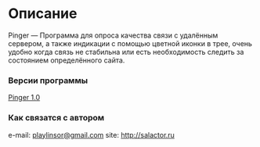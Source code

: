 # Описание #

Pinger — Программа для опроса качества связи с удалённым сервером, а также индикации с помощью цветной иконки в трее, очень удобно когда связь не стабильна или есть необходимость следить за состоянием определённого сайта. 

### Версии программы ###

[ Pinger 1.0](http://salactor.ru/pinger-1-0/)

### Как связатся с автором ###

e-mail: playlinsor@gmail.com
site:   http://salactor.ru